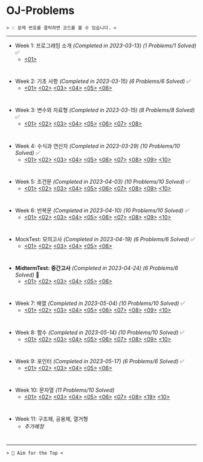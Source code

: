 ﻿# OJ-Problems

```
> 💡 문제 번호를 클릭하면 코드를 볼 수 있습니다. <
```
---
+ Week 1: 프로그래밍 소개 *(Completed in 2023-03-13)* *(1 Problems/1 Solved)* ✅
	+ [<01>](https://github.com/ParrotMan0128/OJ-Problems/blob/337b5cde5d01a76e2962212438f4cd7cca818983/Week1/HelloWorld.c)
#
+ Week 2: 기초 사항 *(Completed in 2023-03-15)* *(6 Problems/6 Solved)* ✅
	+ [<01>](https://github.com/ParrotMan0128/OJ-Problems/blob/337b5cde5d01a76e2962212438f4cd7cca818983/Week2/Week2_1.c)
	[<02>](https://github.com/ParrotMan0128/OJ-Problems/blob/337b5cde5d01a76e2962212438f4cd7cca818983/Week2/Week2_2.c)
	[<03>](https://github.com/ParrotMan0128/OJ-Problems/blob/337b5cde5d01a76e2962212438f4cd7cca818983/Week2/Week2_3.c)
	[<04>](https://github.com/ParrotMan0128/OJ-Problems/blob/337b5cde5d01a76e2962212438f4cd7cca818983/Week2/Week2_4.c)
	[<05>](https://github.com/ParrotMan0128/OJ-Problems/blob/337b5cde5d01a76e2962212438f4cd7cca818983/Week2/Week2_5.c)
	[<06>](https://github.com/ParrotMan0128/OJ-Problems/blob/337b5cde5d01a76e2962212438f4cd7cca818983/Week2/Week2_6.c)
#
+ Week 3: 변수와 자료형 *(Completed in 2023-03-15)* *(8 Problems/8 Solved)* ✅
	+ [<01>](https://github.com/ParrotMan0128/OJ-Problems/blob/337b5cde5d01a76e2962212438f4cd7cca818983/Week3/Week3_1.c)
	[<02>](https://github.com/ParrotMan0128/OJ-Problems/blob/337b5cde5d01a76e2962212438f4cd7cca818983/Week3/Week3_2.c)
	[<03>](https://github.com/ParrotMan0128/OJ-Problems/blob/337b5cde5d01a76e2962212438f4cd7cca818983/Week3/Week3_3.c)
	[<04>](https://github.com/ParrotMan0128/OJ-Problems/blob/337b5cde5d01a76e2962212438f4cd7cca818983/Week3/Week3_4.c)
	[<05>](https://github.com/ParrotMan0128/OJ-Problems/blob/337b5cde5d01a76e2962212438f4cd7cca818983/Week3/Week3_5.c)
	[<06>](https://github.com/ParrotMan0128/OJ-Problems/blob/337b5cde5d01a76e2962212438f4cd7cca818983/Week3/Week3_6.c)
	[<07>](https://github.com/ParrotMan0128/OJ-Problems/blob/337b5cde5d01a76e2962212438f4cd7cca818983/Week3/Week3_7.c)
	[<08>](https://github.com/ParrotMan0128/OJ-Problems/blob/337b5cde5d01a76e2962212438f4cd7cca818983/Week3/Week3_8.c)
#
+ Week 4: 수식과 연산자 *(Completed in 2023-03-29)* *(10 Problems/10 Solved)* ✅
	+ [<01>](https://github.com/ParrotMan0128/OJ-Problems/blob/337b5cde5d01a76e2962212438f4cd7cca818983/Week4/Week4_1.c)
	[<02>](https://github.com/ParrotMan0128/OJ-Problems/blob/337b5cde5d01a76e2962212438f4cd7cca818983/Week4/Week4_2.c)
	[<03>](https://github.com/ParrotMan0128/OJ-Problems/blob/337b5cde5d01a76e2962212438f4cd7cca818983/Week4/Week4_3.c)
	[<04>](https://github.com/ParrotMan0128/OJ-Problems/blob/337b5cde5d01a76e2962212438f4cd7cca818983/Week4/Week4_4.c)
	[<05>](https://github.com/ParrotMan0128/OJ-Problems/blob/337b5cde5d01a76e2962212438f4cd7cca818983/Week4/Week4_5.c)
	[<06>](https://github.com/ParrotMan0128/OJ-Problems/blob/337b5cde5d01a76e2962212438f4cd7cca818983/Week4/Week4_6.c)
	[<07>](https://github.com/ParrotMan0128/OJ-Problems/blob/337b5cde5d01a76e2962212438f4cd7cca818983/Week4/Week4_7.c)
	[<08>](https://github.com/ParrotMan0128/OJ-Problems/blob/337b5cde5d01a76e2962212438f4cd7cca818983/Week4/Week4_8.c)
	[<09>](https://github.com/ParrotMan0128/OJ-Problems/blob/337b5cde5d01a76e2962212438f4cd7cca818983/Week4/Week4_9.c)
	[<10>](https://github.com/ParrotMan0128/OJ-Problems/blob/337b5cde5d01a76e2962212438f4cd7cca818983/Week4/Week4_10.c)
#
+ Week 5: 조건문 *(Completed in 2023-04-03)* *(10 Problems/10 Solved)* ✅
	+ [<01>](https://github.com/ParrotMan0128/OJ-Problems/blob/337b5cde5d01a76e2962212438f4cd7cca818983/Week5/Week5_1.c)
	[<02>](https://github.com/ParrotMan0128/OJ-Problems/blob/337b5cde5d01a76e2962212438f4cd7cca818983/Week5/Week5_2.c)
	[<03>](https://github.com/ParrotMan0128/OJ-Problems/blob/337b5cde5d01a76e2962212438f4cd7cca818983/Week5/Week5_3.c)
	[<04>](https://github.com/ParrotMan0128/OJ-Problems/blob/337b5cde5d01a76e2962212438f4cd7cca818983/Week5/Week5_4.c)
	[<05>](https://github.com/ParrotMan0128/OJ-Problems/blob/337b5cde5d01a76e2962212438f4cd7cca818983/Week5/Week5_5.c)
	[<06>](https://github.com/ParrotMan0128/OJ-Problems/blob/337b5cde5d01a76e2962212438f4cd7cca818983/Week5/Week5_6.c)
	[<07>](https://github.com/ParrotMan0128/OJ-Problems/blob/337b5cde5d01a76e2962212438f4cd7cca818983/Week5/Week5_7.c)
	[<08>](https://github.com/ParrotMan0128/OJ-Problems/blob/337b5cde5d01a76e2962212438f4cd7cca818983/Week5/Week5_8.c)
	[<09>](https://github.com/ParrotMan0128/OJ-Problems/blob/337b5cde5d01a76e2962212438f4cd7cca818983/Week5/Week5_9.c)
	[<10>](https://github.com/ParrotMan0128/OJ-Problems/blob/337b5cde5d01a76e2962212438f4cd7cca818983/Week5/Week5_10.c) 
# 
+ Week 6: 반복문 *(Completed in 2023-04-10)* *(10 Problems/10 Solved)* ✅
	+ [<01>](https://github.com/ParrotMan0128/OJ-Problems/blob/337b5cde5d01a76e2962212438f4cd7cca818983/Week6/Week6_1.c)
	[<02>](https://github.com/ParrotMan0128/OJ-Problems/blob/337b5cde5d01a76e2962212438f4cd7cca818983/Week6/Week6_2.c)
	[<03>](https://github.com/ParrotMan0128/OJ-Problems/blob/337b5cde5d01a76e2962212438f4cd7cca818983/Week6/Week6_3.c)
	[<04>](https://github.com/ParrotMan0128/OJ-Problems/blob/337b5cde5d01a76e2962212438f4cd7cca818983/Week6/Week6_4.c)
	[<05>](https://github.com/ParrotMan0128/OJ-Problems/blob/337b5cde5d01a76e2962212438f4cd7cca818983/Week6/Week6_5.c)
	[<06>](https://github.com/ParrotMan0128/OJ-Problems/blob/337b5cde5d01a76e2962212438f4cd7cca818983/Week6/Week6_6.c)
	[<07>](https://github.com/ParrotMan0128/OJ-Problems/blob/337b5cde5d01a76e2962212438f4cd7cca818983/Week6/Week6_7.c)
	[<08>](https://github.com/ParrotMan0128/OJ-Problems/blob/337b5cde5d01a76e2962212438f4cd7cca818983/Week6/Week6_8.c)
	[<09>](https://github.com/ParrotMan0128/OJ-Problems/blob/337b5cde5d01a76e2962212438f4cd7cca818983/Week6/Week6_9.c)
	[<10>](https://github.com/ParrotMan0128/OJ-Problems/blob/337b5cde5d01a76e2962212438f4cd7cca818983/Week6/Week6_10.c)  
#
+ MockTest: 모의고사 *(Completed in 2023-04-19)* *(6 Problems/6 Solved)* ✅
	+ [<01>](https://github.com/ParrotMan0128/OJ-Problems/blob/337b5cde5d01a76e2962212438f4cd7cca818983/MockTest/Problem1.c)
	[<02>](https://github.com/ParrotMan0128/OJ-Problems/blob/337b5cde5d01a76e2962212438f4cd7cca818983/MockTest/Problem2.c)
	[<03>](https://github.com/ParrotMan0128/OJ-Problems/blob/337b5cde5d01a76e2962212438f4cd7cca818983/MockTest/Problem3.c)
	[<04>](https://github.com/ParrotMan0128/OJ-Problems/blob/337b5cde5d01a76e2962212438f4cd7cca818983/MockTest/Problem4.c)
	[<05>](https://github.com/ParrotMan0128/OJ-Problems/blob/337b5cde5d01a76e2962212438f4cd7cca818983/MockTest/Problem5.c)
	[<06>](https://github.com/ParrotMan0128/OJ-Problems/blob/337b5cde5d01a76e2962212438f4cd7cca818983/MockTest/Problem6.c)
#  
+ **MidtermTest: 중간고사** *(Completed in 2023-04-24)* *(6 Problems/6 Solved)* 💯
	+ [<01>](https://github.com/ParrotMan0128/OJ-Problems/blob/337b5cde5d01a76e2962212438f4cd7cca818983/MidtermTest/Problem1.c)
	[<02>](https://github.com/ParrotMan0128/OJ-Problems/blob/337b5cde5d01a76e2962212438f4cd7cca818983/MidtermTest/Problem2.c)
	[<03>](https://github.com/ParrotMan0128/OJ-Problems/blob/337b5cde5d01a76e2962212438f4cd7cca818983/MidtermTest/Problem3.c)
	[<04>](https://github.com/ParrotMan0128/OJ-Problems/blob/337b5cde5d01a76e2962212438f4cd7cca818983/MidtermTest/Problem4.c)
	[<05>](https://github.com/ParrotMan0128/OJ-Problems/blob/337b5cde5d01a76e2962212438f4cd7cca818983/MidtermTest/Problem5.c)
	[<06>](https://github.com/ParrotMan0128/OJ-Problems/blob/337b5cde5d01a76e2962212438f4cd7cca818983/MidtermTest/Problem6.c)  
#
+ Week 7: 배열 *(Completed in 2023-05-04)* *(10 Problems/10 Solved)* ✅
	+ [<01>](https://github.com/ParrotMan0128/OJ-Problems/blob/337b5cde5d01a76e2962212438f4cd7cca818983/Week7/Week7_1.c)
	[<02>](https://github.com/ParrotMan0128/OJ-Problems/blob/337b5cde5d01a76e2962212438f4cd7cca818983/Week7/Week7_2.c)
	[<03>](https://github.com/ParrotMan0128/OJ-Problems/blob/337b5cde5d01a76e2962212438f4cd7cca818983/Week7/Week7_3.c)
	[<04>](https://github.com/ParrotMan0128/OJ-Problems/blob/337b5cde5d01a76e2962212438f4cd7cca818983/Week7/Week7_4.c)
	[<05>](https://github.com/ParrotMan0128/OJ-Problems/blob/337b5cde5d01a76e2962212438f4cd7cca818983/Week7/Week7_5.c)
	[<06>](https://github.com/ParrotMan0128/OJ-Problems/blob/337b5cde5d01a76e2962212438f4cd7cca818983/Week7/Week7_6.c)
	[<07>](https://github.com/ParrotMan0128/OJ-Problems/blob/337b5cde5d01a76e2962212438f4cd7cca818983/Week7/Week7_7.c)
	[<08>](https://github.com/ParrotMan0128/OJ-Problems/blob/337b5cde5d01a76e2962212438f4cd7cca818983/Week7/Week7_8.c)
	[<09>](https://github.com/ParrotMan0128/OJ-Problems/blob/337b5cde5d01a76e2962212438f4cd7cca818983/Week7/Week7_9.c)
	[<10>](https://github.com/ParrotMan0128/OJ-Problems/blob/337b5cde5d01a76e2962212438f4cd7cca818983/Week7/Week7_10.c) 
# 
+ Week 8: 함수 *(Completed in 2023-05-14)* *(10 Problems/10 Solved)* ✅
	+ [<01>](https://github.com/ParrotMan0128/OJ-Problems/blob/337b5cde5d01a76e2962212438f4cd7cca818983/Week8/Week8_1.c)
	[<02>](https://github.com/ParrotMan0128/OJ-Problems/blob/337b5cde5d01a76e2962212438f4cd7cca818983/Week8/Week8_2.c)
	[<03>](https://github.com/ParrotMan0128/OJ-Problems/blob/337b5cde5d01a76e2962212438f4cd7cca818983/Week8/Week8_3.c)
	[<04>](https://github.com/ParrotMan0128/OJ-Problems/blob/337b5cde5d01a76e2962212438f4cd7cca818983/Week8/Week8_4.c)
	[<05>](https://github.com/ParrotMan0128/OJ-Problems/blob/337b5cde5d01a76e2962212438f4cd7cca818983/Week8/Week8_5.c)
	[<06>](https://github.com/ParrotMan0128/OJ-Problems/blob/337b5cde5d01a76e2962212438f4cd7cca818983/Week8/Week8_6.c)
	[<07>](https://github.com/ParrotMan0128/OJ-Problems/blob/337b5cde5d01a76e2962212438f4cd7cca818983/Week8/Week8_7.c)
	[<08>](https://github.com/ParrotMan0128/OJ-Problems/blob/337b5cde5d01a76e2962212438f4cd7cca818983/Week8/Week8_8.c)
	[<09>](https://github.com/ParrotMan0128/OJ-Problems/blob/337b5cde5d01a76e2962212438f4cd7cca818983/Week8/Week8_9.c)
	[<10>](https://github.com/ParrotMan0128/OJ-Problems/blob/337b5cde5d01a76e2962212438f4cd7cca818983/Week8/Week8_10.c)
#  
+ Week 9: 포인터 *(Completed in 2023-05-17)* *(6 Problems/6 Solved)* ✅
	+ [<01>](https://github.com/ParrotMan0128/OJ-Problems/blob/337b5cde5d01a76e2962212438f4cd7cca818983/Week9/Week9_1.c)
	[<02>](https://github.com/ParrotMan0128/OJ-Problems/blob/337b5cde5d01a76e2962212438f4cd7cca818983/Week9/Week9_2.c)
	[<03>](https://github.com/ParrotMan0128/OJ-Problems/blob/337b5cde5d01a76e2962212438f4cd7cca818983/Week9/Week9_3.c)
	[<04>](https://github.com/ParrotMan0128/OJ-Problems/blob/337b5cde5d01a76e2962212438f4cd7cca818983/Week9/Week9_4.c)
	[<05>](https://github.com/ParrotMan0128/OJ-Problems/blob/337b5cde5d01a76e2962212438f4cd7cca818983/Week9/Week9_5.c)
	[<06>](https://github.com/ParrotMan0128/OJ-Problems/blob/337b5cde5d01a76e2962212438f4cd7cca818983/Week9/Week9_6.c)
#
+ Week 10: 문자열 *(11 Problems/10 Solved)*
	+ [<01>](https://github.com/ParrotMan0128/OJ-Problems/blob/337b5cde5d01a76e2962212438f4cd7cca818983/Week10/Week10_1.c)
	[<02>](https://github.com/ParrotMan0128/OJ-Problems/blob/337b5cde5d01a76e2962212438f4cd7cca818983/Week10/Week10_2.c)
	[<03>](https://github.com/ParrotMan0128/OJ-Problems/blob/337b5cde5d01a76e2962212438f4cd7cca818983/Week10/Week10_3.c)
	[<04>](https://github.com/ParrotMan0128/OJ-Problems/blob/337b5cde5d01a76e2962212438f4cd7cca818983/Week10/Week10_4.c)
	[<05>](https://github.com/ParrotMan0128/OJ-Problems/blob/337b5cde5d01a76e2962212438f4cd7cca818983/Week10/Week10_5.c)
	[<06>](https://github.com/ParrotMan0128/OJ-Problems/blob/337b5cde5d01a76e2962212438f4cd7cca818983/Week10/Week10_6.c)
	[<07>](https://github.com/ParrotMan0128/OJ-Problems/blob/337b5cde5d01a76e2962212438f4cd7cca818983/Week10/Week10_7.c)
	[<08>](https://github.com/ParrotMan0128/OJ-Problems/blob/337b5cde5d01a76e2962212438f4cd7cca818983/Week10/Week10_8.c)
	[<19>](https://github.com/ParrotMan0128/OJ-Problems/blob/337b5cde5d01a76e2962212438f4cd7cca818983/Week10/Week10_9.c)
	[<10>](https://github.com/ParrotMan0128/OJ-Problems/blob/337b5cde5d01a76e2962212438f4cd7cca818983/Week10/Week10_10.c)
#
+ Week 11: 구조체, 공용체, 열거형
	+ *추가예정*  
#
---
```
> 💯 Aim for the Top <
```